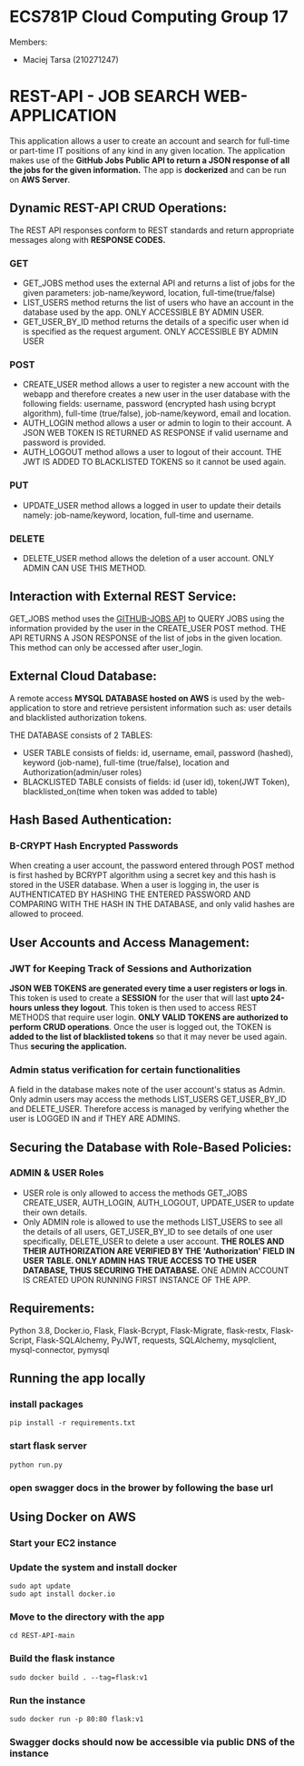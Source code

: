 # ECS781P Cloud Computing Group 17
Members:<br>
- Maciej Tarsa (210271247)<br>

# REST-API - JOB SEARCH WEB-APPLICATION

This application allows a user to create an account and search for full-time or part-time IT positions of any kind in any given location. The application makes use of the <b> GitHub Jobs Public API to return a JSON response of all the jobs for the given information.</b>
The app is <b>dockerized</b> and can be run on <b>AWS Server</b>. 

## Dynamic REST-API CRUD Operations: 
The REST API responses conform to REST standards and return appropriate messages along with <b>RESPONSE CODES.</b>

### GET
 - GET_JOBS method uses the external API and returns a list of jobs for the given parameters: job-name/keyword, location, full-time(true/false)
 - LIST_USERS method returns the list of users who have an account in the database used by the app. ONLY ACCESSIBLE BY ADMIN USER.
 - GET_USER_BY_ID method returns the details of a specific user when id is specified as the request argument. ONLY ACCESSIBLE BY ADMIN USER
 
### POST 
- CREATE_USER method allows a user to register a new account with the webapp and therefore creates a new user in the user database with the following fields: username, password (encrypted hash using bcrypt algorithm), full-time (true/false), job-name/keyword, email and location. 
- AUTH_LOGIN method allows a user or admin to login to their account. A JSON WEB TOKEN IS RETURNED AS RESPONSE if valid username and password is provided.
- AUTH_LOGOUT method allows a user to logout of their account. THE JWT IS ADDED TO BLACKLISTED TOKENS so it cannot be used again.

### PUT 
- UPDATE_USER method allows a logged in user to update their details namely: job-name/keyword, location, full-time and username. 

### DELETE
- DELETE_USER method allows the deletion of a user account. ONLY ADMIN CAN USE THIS METHOD.

## Interaction with External REST Service:
GET_JOBS method uses the <a href="https://jobs.github.com/api">GITHUB-JOBS API</a> to QUERY JOBS using the information provided by the user in the CREATE_USER POST method. THE API RETURNS A JSON RESPONSE of the list of jobs in the given location. This method can only be accessed after user_login. 

## External Cloud Database:
A remote access <b>MYSQL DATABASE hosted on AWS</b> is used by the web-application to store and retrieve persistent information such as: user details and blacklisted authorization tokens.

THE DATABASE consists of 2 TABLES:
 - USER TABLE consists of fields: id, username, email, password (hashed), keyword (job-name), full-time (true/false), location and Authorization(admin/user roles)
 - BLACKLISTED TABLE consists of fields: id (user id), token(JWT Token), blacklisted_on(time when token was added to table)

## Hash Based Authentication:
### B-CRYPT Hash Encrypted Passwords
When creating a user account, the password entered through POST method is first hashed by BCRYPT algorithm using a secret key and this hash is stored in the USER database. 
When a user is logging in, the user is AUTHENTICATED BY HASHING THE ENTERED PASSWORD AND COMPARING WITH THE HASH IN THE DATABASE, and only valid hashes are allowed to proceed.


## User Accounts and Access Management:
### JWT for Keeping Track of Sessions and Authorization
<b>JSON WEB TOKENS are generated every time a user registers or logs in</b>. This token is used to create a <b>SESSION</b> for the user that will last <b>upto 24-hours unless they logout</b>. This token is then used to access REST METHODS that require user login. <b>ONLY VALID TOKENS are authorized to perform CRUD operations</b>. Once the user is logged out, the TOKEN is <b> added to the list of blacklisted tokens</b> so that it may never be used again. Thus <b>securing the application.</b>

### Admin status verification for certain functionalities
A field in the database makes note of the user account's status as Admin. Only admin users may access the methods LIST_USERS GET_USER_BY_ID and DELETE_USER. Therefore access is managed by verifying whether the user is LOGGED IN and if THEY ARE ADMINS.

## Securing the Database with Role-Based Policies:
### ADMIN & USER Roles
- USER role is only allowed to access the methods GET_JOBS CREATE_USER, AUTH_LOGIN, AUTH_LOGOUT, UPDATE_USER to update their own details. 
- Only ADMIN role is allowed to use the methods LIST_USERS to see all the details of all users, GET_USER_BY_ID to see details of one user specifically, DELETE_USER to delete a user account.
<b>THE ROLES AND THEIR AUTHORIZATION ARE VERIFIED BY THE 'Authorization' FIELD IN USER TABLE. ONLY ADMIN HAS TRUE ACCESS TO THE USER DATABASE, THUS SECURING THE DATABASE. </b>
 ONE ADMIN ACCOUNT IS CREATED UPON RUNNING FIRST INSTANCE OF THE APP.

## Requirements: 
Python 3.8, Docker.io, Flask, Flask-Bcrypt, Flask-Migrate, flask-restx, 
Flask-Script, Flask-SQLAlchemy, PyJWT, requests, SQLAlchemy, 
mysqlclient, mysql-connector, pymysql


## Running the app locally

### install packages
``` pip install -r requirements.txt ```

### start flask server
``` python run.py ```

### open swagger docs in the brower by following the base url

## Using Docker on AWS
### Start your EC2 instance
### Update the system and install docker 
```sudo apt update```<br>
```sudo apt install docker.io```
### Move to the directory with the app
```cd REST-API-main```
### Build the flask instance
```sudo docker build . --tag=flask:v1```
### Run the instance
```sudo docker run -p 80:80 flask:v1```<br>
### Swagger docks should now be accessible via public DNS of the instance

